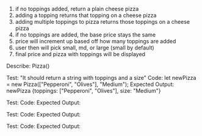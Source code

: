 1. if no toppings added, return a plain cheese pizza
2. adding a topping returns that topping on a cheese pizza
3. adding multiple toppings to pizza returns those toppings on a cheese pizza
4. if no toppings are added, the base price stays the same
5. price will increment up based off how many toppings are added
6. user then will pick small, md, or large (small by default)
7. final price and pizza with toppings will be displayed


Describe: Pizza()

Test: "It should return a string with toppings and a size"
Code: let newPizza = new Pizza(["Pepperoni", "Olives"], "Medium");
Expected Output: newPizza {toppings: ["Pepperoni", "Olives"], size: "Medium"}


Test:
Code:
Expected Output:


Test:
Code:
Expected Output:


Test:
Code:
Expected Output: